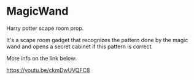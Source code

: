 # MagicWand
Harry potter scape room prop.

It's a scape room gadget that recognizes the pattern done by the magic wand and opens a secret cabinet if this pattern is correct.

More info on the link below:

https://youtu.be/ckmDwUVQFC8
